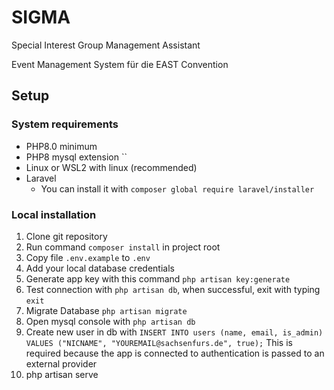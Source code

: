 # SIGMA
Special Interest Group Management Assistant

Event Management System für die EAST Convention

## Setup
### System requirements
- PHP8.0 minimum
- PHP8 mysql extension ``
- Linux or WSL2 with linux (recommended)
- Laravel
    -  You can install it with `composer global require laravel/installer`

### Local installation
1. Clone git repository
2. Run command `composer install` in project root
3. Copy file `.env.example` to `.env`
4. Add your local database credentials
5. Generate app key with this command `php artisan key:generate`
6. Test connection with `php artisan db`, when successful, exit with typing `exit`
7. Migrate Database `php artisan migrate`
8. Open mysql console with `php artisan db`
9. Create new user in db with `INSERT INTO users (name, email, is_admin) VALUES ("NICNAME", "YOUREMAIL@sachsenfurs.de", true);` This is required because the app is connected to authentication is passed to an external provider 
10. php artisan serve